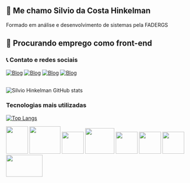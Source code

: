 ## 👋 Me chamo Silvio da Costa Hinkelman
Formado em análise e desenvolvimento de sistemas pela FADERGS
## 🔭  Procurando emprego como front-end
### 📞 Contato e redes sociais
<div dir="auto">
  <a href="https://www.linkedin.com/in/silviodesenvolvedorfrontend/" rel="nofollow"><img src="https://img.shields.io/badge/LinkedIn-0077B5?style=for-the-badge&logo=linkedin&logoColor=white" alt="Blog" style="max-width: 100%;"></a>
   <a href="mailto:silviohink@gmail.com" rel="nofollow"><img src="https://img.shields.io/badge/Gmail-D14836?style=for-the-badge&logo=gmail&logoColor=white" alt="Blog" style="max-width: 100%;"></a>
  <a href="https://www.facebook.com/silvio.hinkelman"  rel="nofollow"><img src="https://img.shields.io/badge/Facebook-1877F2?style=for-the-badge&logo=facebook&logoColor=white" alt="Blog" style="max-width: 100%;"></a>
  <a href="https://www.instagram.com/silviohinkelman/" rel="nofollow"><img src="https://img.shields.io/badge/Instagram-E4405F?style=for-the-badge&logo=instagram&logoColor=white" alt="Blog" style="max-width: 100%;"></a>
</div>
</br>

![Silvio Hinkelman GitHub stats](https://github-readme-stats.vercel.app/api?username=SilvioHinkelman&show_icons=true&theme=dark)

### Tecnologias mais utilizadas
[![Top Langs](https://github-readme-stats.vercel.app/api/top-langs/?username=SilvioHinkelman&layout=compact&theme=dark)](https://github.com/SilvioHinkelman/github-readme-stats)
<div dir="auto">
  <img height="75" width="60" alt="" src="https://upload.wikimedia.org/wikipedia/commons/thumb/d/d5/CSS3_logo_and_wordmark.svg/1200px-CSS3_logo_and_wordmark.svg.png">
  <img height="75" width="85" alt="" src="https://upload.wikimedia.org/wikipedia/commons/thumb/6/61/HTML5_logo_and_wordmark.svg/512px-HTML5_logo_and_wordmark.svg.png">
  <img height="60" width="60" alt="" src="https://upload.wikimedia.org/wikipedia/commons/thumb/9/99/Unofficial_JavaScript_logo_2.svg/1024px-Unofficial_JavaScript_logo_2.svg.png">
  <img height="70" width="80" alt="" src="https://images.vexels.com/media/users/3/166401/isolated/lists/b82aa7ac3f736dd78570dd3fa3fa9e24-icone-da-linguagem-de-programacao-java.png">
  <img height="60" width="60" alt="" src="https://upload.wikimedia.org/wikipedia/commons/thumb/9/96/Sass_Logo_Color.svg/2560px-Sass_Logo_Color.svg.png">
  <img height="60" width="60" alt="" src="https://upload.wikimedia.org/wikipedia/commons/thumb/a/a7/React-icon.svg/2300px-React-icon.svg.png">
   <img height="60" width="60" alt="" src="https://upload.wikimedia.org/wikipedia/commons/thumb/b/b2/Bootstrap_logo.svg/2560px-Bootstrap_logo.svg.png">
   <img height="60" width="100" alt="" src="https://upload.wikimedia.org/wikipedia/commons/thumb/d/d9/Node.js_logo.svg/1280px-Node.js_logo.svg.png">
  </div>
